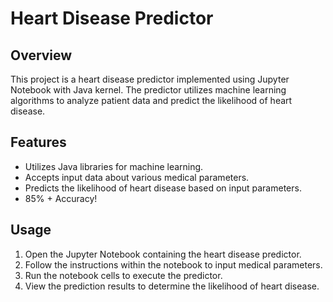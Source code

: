 # Heart Disease Predictor

## Overview
This project is a heart disease predictor implemented using Jupyter Notebook with Java kernel. The predictor utilizes machine learning algorithms to analyze patient data and predict the likelihood of heart disease.

## Features
- Utilizes Java libraries for machine learning.
- Accepts input data about various medical parameters.
- Predicts the likelihood of heart disease based on input parameters.
- 85% + Accuracy!

## Usage
1. Open the Jupyter Notebook containing the heart disease predictor.
2. Follow the instructions within the notebook to input medical parameters.
3. Run the notebook cells to execute the predictor.
4. View the prediction results to determine the likelihood of heart disease.
